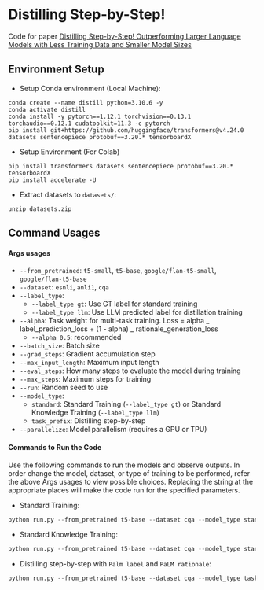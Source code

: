 # Distilling Step-by-Step!

Code for paper [Distilling Step-by-Step! Outperforming Larger Language Models with Less Training Data and Smaller Model Sizes](https://arxiv.org/abs/2305.02301)

## Environment Setup

- Setup Conda environment (Local Machine):

```
conda create --name distill python=3.10.6 -y
conda activate distill
conda install -y pytorch==1.12.1 torchvision==0.13.1 torchaudio==0.12.1 cudatoolkit=11.3 -c pytorch
pip install git+https://github.com/huggingface/transformers@v4.24.0 datasets sentencepiece protobuf==3.20.* tensorboardX
```

- Setup Environment (For Colab)

```
pip install transformers datasets sentencepiece protobuf==3.20.* tensorboardX
pip install accelerate -U
```

- Extract datasets to `datasets/`:

```
unzip datasets.zip
```

## Command Usages

#### Args usages

- `--from_pretrained`: `t5-small`, `t5-base`, `google/flan-t5-small`, `google/flan-t5-base`
- `--dataset`: `esnli`, `anli1`, `cqa`
- `--label_type`:
  - `--label_type gt`: Use GT label for standard training
  - `--label_type llm`: Use LLM predicted label for distillation training
- `--alpha`: Task weight for multi-task training. Loss = alpha _ label_prediction_loss + (1 - alpha) _ rationale_generation_loss
  - `--alpha 0.5`: recommended
- `--batch_size`: Batch size
- `--grad_steps`: Gradient accumulation step
- `--max_input_length`: Maximum input length
- `--eval_steps`: How many steps to evaluate the model during training
- `--max_steps`: Maximum steps for training
- `--run`: Random seed to use
- `--model_type`:
  - `standard`: Standard Training (`--label_type gt`) or Standard Knowledge Training (`--label_type llm`)
  - `task_prefix`: Distilling step-by-step
- `--parallelize`: Model parallelism (requires a GPU or TPU)

#### Commands to Run the Code

Use the following commands to run the models and observe outputs. In order change the model, dataset, or type of training to be performed, refer the above Args usages to view possible choices. Replacing the string at the appropriate places will make the code run for the specified parameters.

- Standard Training:

```python
python run.py --from_pretrained t5-base --dataset cqa --model_type standard --label_type gt --batch_size 16
```

- Standard Knowledge Training:

```python
python run.py --from_pretrained t5-base --dataset cqa --model_type standard --label_type llm --batch_size 16
```

- Distilling step-by-step with `Palm label` and `PaLM rationale`:

```python
python run.py --from_pretrained t5-base --dataset cqa --model_type task_prefix --label_type llm --llm palm --alpha 0.5 --batch_size 16
```
